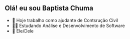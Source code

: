 ## Olá! eu sou Baptista Chuma

- 💼 Hoje trabalho como ajudante de Contsrução Civil
- 👨‍🎓 Estudando Análise e Desenvolvimento de Software
- 🧑 Ele/Dele
